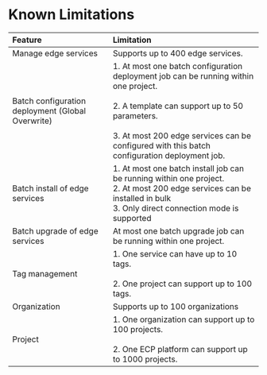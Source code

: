 # Known Limitations 



|     Feature     | Limitation                                              |
| :--------------| :-----------------------------------------------------------|
|Manage edge services|Supports up to 400 edge services.|
|Batch configuration deployment (Global Overwrite)|1. At most one batch configuration deployment job can be running within one project. <!--to confirm--><br/><br/>2. A template can support up to 50 parameters.<br/><br/>3. At most 200 edge services can be configured with this batch configuration deployment job.|
|Batch install of edge services|1. At most one batch install job can be running within one project. <br/>2.  At most 200 edge services can be installed in bulk<br/>3. Only direct connection mode is supported|
|Batch upgrade of edge services|At most one batch upgrade job can be running within one project.|
|     Tag management     | 1. One service can have up to 10 tags.<br/><br/> 2. One project can support up to 100 tags. |
|Organization| Supports up to 100 organizations |
|Project| 1. One organization can support up to 100 projects.<br><br> 2. One ECP platform can support up to 1000 projects. |